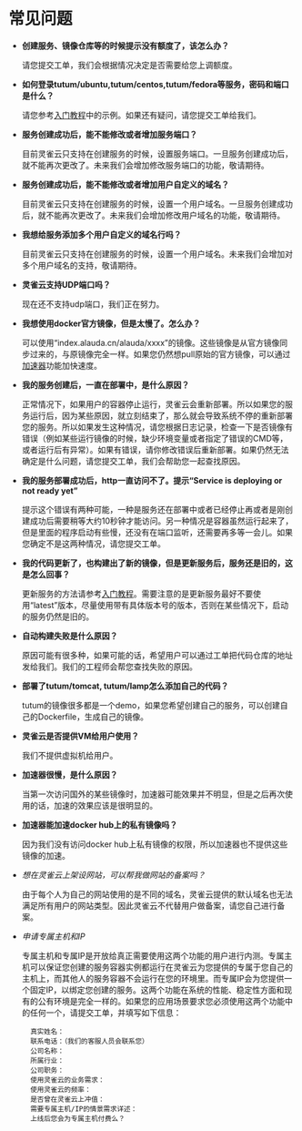 # 常见问题

* **创建服务、镜像仓库等的时候提示没有额度了，该怎么办？**

	请您提交工单，我们会根据情况决定是否需要给您上调额度。


* **如何登录tutum/ubuntu,tutum/centos,tutum/fedora等服务，密码和端口是什么？**

	请您参考[入门教程](../tutorial/service-with-ssh.md)中的示例。如果还有疑问，请您提交工单给我们。


* **服务创建成功后，能不能修改或者增加服务端口？**

	目前灵雀云只支持在创建服务的时候，设置服务端口。一旦服务创建成功后，就不能再次更改了。未来我们会增加修改服务端口的功能，敬请期待。


* **服务创建成功后，能不能修改或者增加用户自定义的域名？**

	目前灵雀云只支持在创建服务的时候，设置一个用户域名。一旦服务创建成功后，就不能再次更改了。未来我们会增加修改用户域名的功能，敬请期待。


* **我想给服务添加多个用户自定义的域名行吗？**

	目前灵雀云只支持在创建服务的时候，设置一个用户域名。未来我们会增加对多个用户域名的支持，敬请期待。


* **灵雀云支持UDP端口吗？**

	现在还不支持udp端口，我们正在努力。


* **我想使用docker官方镜像，但是太慢了。怎么办？**

	可以使用“index.alauda.cn/alauda/xxxx”的镜像。这些镜像是从官方镜像同步过来的，与原镜像完全一样。如果您仍然想pull原始的官方镜像，可以通过[加速器](../feature/accelerator.md)功能加快速度。


* **我的服务创建后，一直在部署中，是什么原因？**

	正常情况下，如果用户的容器停止运行，灵雀云会重新部署。所以如果您的服务运行后，因为某些原因，就立刻结束了，那么就会导致系统不停的重新部署您的服务。所以如果发生这种情况，请您根据日志记录，检查一下是否镜像有错误（例如某些运行镜像的时候，缺少环境变量或者指定了错误的CMD等，或者运行后有异常）。如果有错误，请你修改错误后重新部署。如果仍然无法确定是什么问题，请您提交工单，我们会帮助您一起查找原因。


* **我的服务部署成功后，http一直访问不了。提示“Service is deploying or not ready yet”**

	提示这个错误有两种可能，一种是服务还在部署中或者已经停止再或者是刚创建成功后需要稍等大约10秒钟才能访问。另一种情况是容器虽然运行起来了，但是里面的程序启动有些慢，还没有在端口监听，还需要再多等一会儿。如果您确定不是这两种情况，请您提交工单。


* **我的代码更新了，也构建出了新的镜像，但是更新服务后，服务还是旧的，这是怎么回事？**

	更新服务的方法请参考[入门教程](../tutorial/autobuild.md)。需要注意的是更新服务最好不要使用“latest”版本，尽量使用带有具体版本号的版本，否则在某些情况下，启动的服务仍然是旧的。


* **自动构建失败是什么原因？**

	原因可能有很多种，如果可能的话，希望用户可以通过工单把代码仓库的地址发给我们。我们的工程师会帮您查找失败的原因。


* **部署了tutum/tomcat, tutum/lamp怎么添加自己的代码？**

	tutum的镜像很多都是一个demo，如果您希望创建自己的服务，可以创建自己的Dockerfile，生成自己的镜像。


* **灵雀云是否提供VM给用户使用？**

	我们不提供虚拟机给用户。


* **加速器很慢，是什么原因？**

	当第一次访问国外的某些镜像时，加速器可能效果并不明显，但是之后再次使用的话，加速的效果应该是很明显的。


* **加速器能加速docker hub上的私有镜像吗？**

	因为我们没有访问docker hub上私有镜像的权限，所以加速器也不提供这些镜像的加速。


* *想在灵雀云上架设网站，可以帮我做网站的备案吗？*

	由于每个人为自己的网站使用的是不同的域名，灵雀云提供的默认域名也无法满足所有用户的网站类型。因此灵雀云不代替用户做备案，请您自己进行备案。


* *申请专属主机和IP*

	专属主机和专属IP是开放给真正需要使用这两个功能的用户进行内测。专属主机可以保证您创建的服务容器实例都运行在灵雀云为您提供的专属于您自己的主机上，而其他人的服务容器不会运行在您的环境里。而专属IP会为您提供一个固定IP，以绑定您创建的服务。这两个功能在系统的性能、稳定性方面和现有的公有环境是完全一样的。如果您的应用场景要求您必须使用这两个功能中的任何一个，请提交工单，并填写如下信息：

		真实姓名：
		联系电话：（我们的客服人员会联系您）
		公司名称：
		所属行业：
		公司职务：
		使用灵雀云的业务需求：
		使用灵雀云的频率：
		是否曾在灵雀云上冲值：
		需要专属主机/IP的情景需求详述：
		上线后您会为专属主机付费么？
